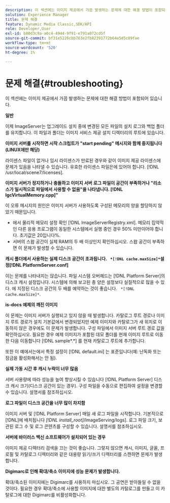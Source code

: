 ```yaml
---
description: 이 섹션에는 이미지 제공에서 가끔 발생하는 문제에 대한 해결 방법이 포함되어 있습니다.
solution: Experience Manager
title: 문제 해결
feature: Dynamic Media Classic,SDK/API
role: Developer,User
exl-id: b80d3c9a-a0c4-4944-9f91-e791a072cd5f
source-git-commit: bf31e5226cbb763e2fb82391772b64e5d5c89fae
workflow-type: tm+mt
source-wordcount: '520'
ht-degree: 1%

---
```


# 문제 해결{#troubleshooting}

이 섹션에는 이미지 제공에서 가끔 발생하는 문제에 대한 해결 방법이 포함되어 있습니다.

**일반**

이제 ImageServer는 업그레이드 설치 중에 변경된 모든 파일의 설치 로그와 백업 폴더를 유지합니다. 이 파일과 폴더는 이미지 서비스 제공 설치 디렉터리의 루트에 있습니다.

**이미지 서버를 시작하면 시작 스크립트가 &quot;start pending&quot; 메시지와 함께 중지됩니다(LINUX에만 해당)**

라이센스 파일이 없거나 임시 라이센스가 만료된 경우와 같이 이미지 제공 라이센스에 문제가 있음을 나타낼 수 있습니다. 유효한 라이센스 파일은에 있어야 합니다. [!DNL /usr/local/scene7/licenses].

**이미지 서버가 정지하거나 충돌하고 이미지 서버 로그 파일이 공간이 부족하거나 &quot;리소스가 일시적으로 파일에서 사용할 수 없음&quot;을 나타냅니다. [!DNL IgcVirtualMemory.cpp]&quot;**

이 오류 메시지의 원인은 이미지 서버가 사용하도록 구성된 메모리의 양을 할당하지 않았기 때문입니다.

* 에서 물리적 메모리 설정 확인 [!DNL ImageServerRegistry.xml]. 메모리 집약적인 다른 응용 프로그램이 동일한 시스템에서 실행 중인 경우 50% 미만이어야 합니다. 초기값은 20입니다%.
* 서버의 스왑 공간이 실제 RAM의 두 배 이상인지 확인하십시오. 스왑 공간이 부족하면 이 문제가 발생할 수 있습니다.

**캐시 폴더에서 사용하는 실제 디스크 공간이 초과됩니다. ` *[!DNL cache.maxSize]*`설정[!DNL PlatformServer.conf]**

이는 문제를 나타내지는 않습니다. 파일 시스템 오버헤드는 [!DNL Platform Server]의 디스크 캐시 설정입니다. 시스템에 의해 보고된 총 양은 설정보다 실질적으로 많을 수 있다. 에 지정된 디스크 공간의 두 배를 예약하는 것이 좋습니다. ` *[!DNL cache.maxSize]*`.

**is-docs 예제의 깨진 이미지**

이 문제는 이미지 서버가 실행되고 있지 않을 때 발생합니다. 카탈로그 루트 경로나 이미지 루트 경로가 설치 기본값에서 변경되었지만 예제 이미지와 카탈로그가 새 위치로 이동하지 않은 경우에도 이 문제가 발생합니다. 구성 파일에서 이미지 서버 루트 경로 값을 확인하십시오. 필요한 경우 예제 이미지가 포함된 데모 폴더를 현재 이미지 루트로 이동한 다음 이동합니다 [!DNL sample*.*] 를 현재 카탈로그 루트에 추가합니다.

또한 이 예에서는에서 특정 설정이 [!DNL default.ini] 는 표준입니다(예: 난독화 또는 잠금을 활성화해서는 안 됨).

**실제 가동 시간 후 캐시 누락이 너무 많음**

서버 사용량에 따라 성능을 높여 향상시킬 수 있습니다 [!DNL Platform Server] 디스크 캐시 크기(디스크 공간이 있는 경우). 구성 파일을 수동으로 편집하여 설정을 변경할 수 있습니다. 설명서를 참조하십시오.

**로그 파일이 디스크 공간을 너무 많이 차지함**

이미지 서버 및 [!DNL Platform Server] 매일 새 로그 파일을 시작합니다. 기본적으로 [!DNL]에 배치됩니다 *[!DNL install_root]*/ImageServing/logs]. 로그 파일 크기, 보관된 로그 수 및 로그 콘텐츠를 구성할 수 있습니다. 설명서를 참조하십시오.

**서버에 바이러스 백신 소프트웨어가 설치되어 있는 경우**

이미지 제공 디렉터리 검색을 끄는 것이 좋습니다. 그렇지 않으면 캐시, 이미지, 글꼴, 프로필 및 카탈로그 디렉터리와 같은 대용량 읽기/쓰기 디렉터리를 스캔하면 문제가 발생합니다.

**Digimarc로 인해 확대/축소 이미지에 성능 문제가 발생합니다.**

확대/축소된 이미지에는 Digimarc를 사용하지 마십시오. 그 공연은 받아들일 수 없을 것이다. 필요한 경우 확대/축소에 사용할 이미지에 대한 별도의 카탈로그를 만들고 이 카탈로그에 대한 Digimarc를 비활성화합니다.
